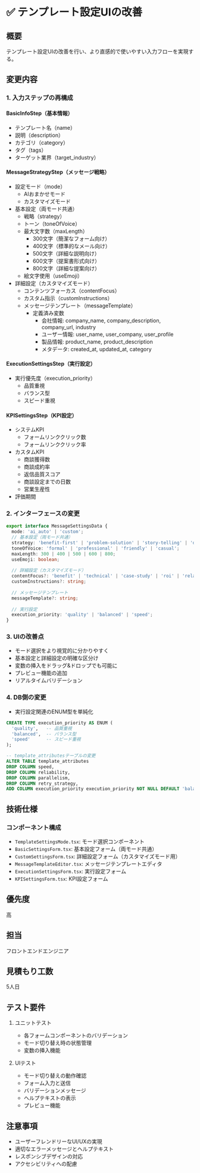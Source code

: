 # ✅ テンプレート設定UIの改善

## 概要
テンプレート設定UIの改善を行い、より直感的で使いやすい入力フローを実現する。

## 変更内容

### 1. 入力ステップの再構成
#### BasicInfoStep（基本情報）
- テンプレート名（name）
- 説明（description）
- カテゴリ（category）
- タグ（tags）
- ターゲット業界（target_industry）

#### MessageStrategyStep（メッセージ戦略）
- 設定モード（mode）
  - AIおまかせモード
  - カスタマイズモード
- 基本設定（両モード共通）
  - 戦略（strategy）
  - トーン（toneOfVoice）
  - 最大文字数（maxLength）
    - 300文字（簡潔なフォーム向け）
    - 400文字（標準的なメール向け）
    - 500文字（詳細な説明向け）
    - 600文字（提案書形式向け）
    - 800文字（詳細な提案向け）
  - 絵文字使用（useEmoji）
- 詳細設定（カスタマイズモード）
  - コンテンツフォーカス（contentFocus）
  - カスタム指示（customInstructions）
  - メッセージテンプレート（messageTemplate）
    - 定義済み変数
      - 会社情報: company_name, company_description, company_url, industry
      - ユーザー情報: user_name, user_company, user_profile
      - 製品情報: product_name, product_description
      - メタデータ: created_at, updated_at, category

#### ExecutionSettingsStep（実行設定）
- 実行優先度（execution_priority）
  - 品質重視
  - バランス型
  - スピード重視

#### KPISettingsStep（KPI設定）
- システムKPI
  - フォームリンククリック数
  - フォームリンククリック率
- カスタムKPI
  - 商談獲得数
  - 商談成約率
  - 返信品質スコア
  - 商談設定までの日数
  - 営業生産性
- 評価期間

### 2. インターフェースの変更
```typescript
export interface MessageSettingsData {
  mode: 'ai_auto' | 'custom';
  // 基本設定（両モード共通）
  strategy: 'benefit-first' | 'problem-solution' | 'story-telling' | 'direct-offer';
  toneOfVoice: 'formal' | 'professional' | 'friendly' | 'casual';
  maxLength: 300 | 400 | 500 | 600 | 800;
  useEmoji: boolean;
  
  // 詳細設定（カスタマイズモード）
  contentFocus?: 'benefit' | 'technical' | 'case-study' | 'roi' | 'relationship';
  customInstructions?: string;
  
  // メッセージテンプレート
  messageTemplate?: string;
  
  // 実行設定
  execution_priority: 'quality' | 'balanced' | 'speed';
}
```

### 3. UIの改善点
- モード選択をより視覚的に分かりやすく
- 基本設定と詳細設定の明確な区分け
- 変数の挿入をドラッグ&ドロップでも可能に
- プレビュー機能の追加
- リアルタイムバリデーション

### 4. DB側の変更
- 実行設定関連のENUM型を単純化
```sql
CREATE TYPE execution_priority AS ENUM (
  'quality',   -- 品質重視
  'balanced',  -- バランス型
  'speed'      -- スピード重視
);

-- template_attributesテーブルの変更
ALTER TABLE template_attributes
DROP COLUMN speed,
DROP COLUMN reliability,
DROP COLUMN parallelism,
DROP COLUMN retry_strategy,
ADD COLUMN execution_priority execution_priority NOT NULL DEFAULT 'balanced';
```

## 技術仕様

### コンポーネント構成
- `TemplateSettingsMode.tsx`: モード選択コンポーネント
- `BasicSettingsForm.tsx`: 基本設定フォーム（両モード共通）
- `CustomSettingsForm.tsx`: 詳細設定フォーム（カスタマイズモード用）
- `MessageTemplateEditor.tsx`: メッセージテンプレートエディタ
- `ExecutionSettingsForm.tsx`: 実行設定フォーム
- `KPISettingsForm.tsx`: KPI設定フォーム

## 優先度
高

## 担当
フロントエンドエンジニア

## 見積もり工数
5人日

## テスト要件
1. ユニットテスト
   - 各フォームコンポーネントのバリデーション
   - モード切り替え時の状態管理
   - 変数の挿入機能

2. UIテスト
   - モード切り替えの動作確認
   - フォーム入力と送信
   - バリデーションメッセージ
   - ヘルプテキストの表示
   - プレビュー機能

## 注意事項
- ユーザーフレンドリーなUI/UXの実現
- 適切なエラーメッセージとヘルプテキスト
- レスポンシブデザインの対応
- アクセシビリティへの配慮